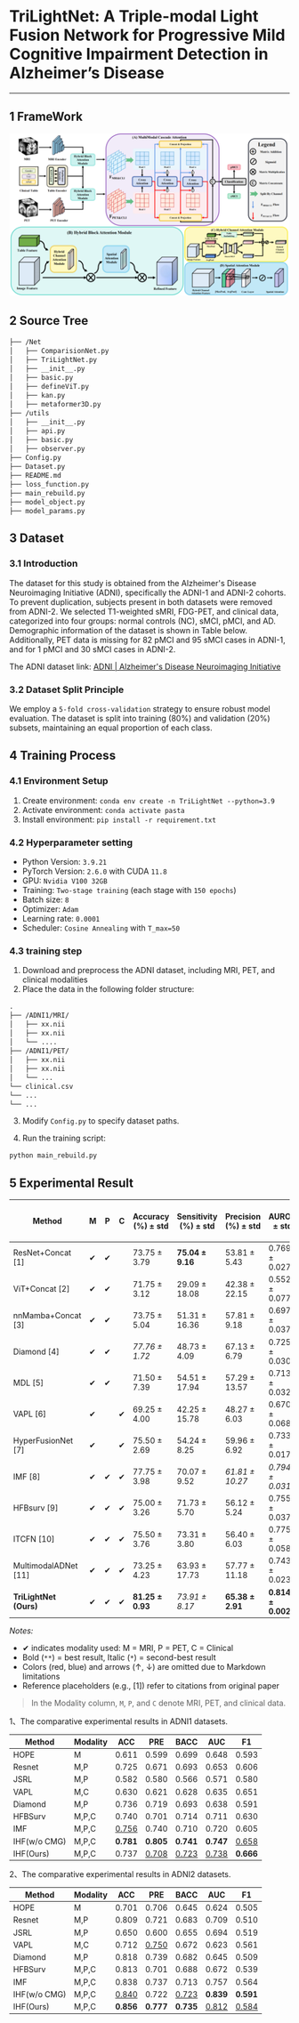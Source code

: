 # TriLightNet: A Triple-modal Light Fusion Network for Progressive Mild Cognitive Impairment Detection in Alzheimer’s Disease



-----



## 1 FrameWork



![iTriLightNet](assets/TriLightNet.png)

## 2 Source Tree

```
├── /Net
│   ├── ComparisionNet.py
│   ├── TriLightNet.py
│   ├── __init__.py
│   ├── basic.py
│   ├── defineViT.py
│   ├── kan.py
│   ├── metaformer3D.py
├── /utils
│   ├── __init__.py
│   ├── api.py
│   ├── basic.py
│   ├── observer.py
├── Config.py
├── Dataset.py
├── README.md
├── loss_function.py
├── main_rebuild.py
├── model_object.py
├── model_params.py
```

## 3 Dataset

### 3.1  Introduction

The dataset for this study is obtained from the Alzheimer's Disease Neuroimaging Initiative (ADNI), specifically the ADNI-1 and ADNI-2 cohorts. To prevent duplication, subjects present in both datasets were removed from ADNI-2. We selected T1-weighted sMRI, FDG-PET, and clinical data, categorized into four groups: normal controls (NC), sMCI, pMCI, and AD. Demographic information of the dataset is shown in Table below. Additionally, PET data is missing for 82 pMCI and 95 sMCI cases in ADNI-1, and for 1 pMCI and 30 sMCI cases in ADNI-2.

The ADNI dataset link: [ADNI | Alzheimer's Disease Neuroimaging Initiative](https://adni.loni.usc.edu/)

### 3.2 Dataset Split Principle

We employ a `5-fold cross-validation` strategy to ensure robust model evaluation. The dataset is split into training (80%) and validation (20%) subsets, maintaining an equal proportion of each class.

## 4 Training Process

### 4.1 Environment Setup

1. Create environment: `conda env create -n TriLightNet --python=3.9`
2. Activate environment: `conda activate pasta`
3. Install environment: `pip install -r requirement.txt`

### 4.2 Hyperparameter setting

- Python Version: `3.9.21`
- PyTorch Version: `2.6.0` with CUDA `11.8`
- GPU: `Nvidia V100 32GB`
- Training: `Two-stage training` (each stage with `150 epochs`)
- Batch size: `8`
- Optimizer: `Adam`
- Learning rate: `0.0001`
- Scheduler: `Cosine Annealing` with `T_max=50`

### 4.3 training step

1. Download and preprocess the ADNI dataset, including MRI, PET, and clinical modalities
2. Place the data in the following folder structure:

```
.
├── /ADNI1/MRI/
│   ├── xx.nii
│   ├── xx.nii
│   └── ....
├── /ADNI1/PET/
│   ├── xx.nii
│   ├── xx.nii
│   └── ...
└── clinical.csv
└── ...
└── ...

```

3. Modify `Config.py` to specify dataset paths.

4. Run the training script:

```shell
python main_rebuild.py
```

## 5 Experimental Result







| Method                 | M    | P    | C    | Accuracy (%) $\pm$  std | Sensitivity (%) $\pm$  std | Precision (%) $\pm$  std | AUROC $\pm$  std         | F1-Score (%) $\pm$  std | Balanced Acc. (%) $\pm$  std | Params (M) | FLOPs (G)  |
| ---------------------- | ---- | ---- | ---- | ----------------------- | -------------------------- | ------------------------ | ------------------------ | ----------------------- | ---------------------------- | ---------- | ---------- |
| ResNet+Concat [1]      | ✔    | ✔    |      | 73.75 $\pm$ 3.79        | **75.04 $\pm$  9.16**      | 53.81 $\pm$  5.43        | 0.7699 $\pm$  0.0276     | 62.33 $\pm$  4.95       | 73.26 $\pm$  6.15            | 66.952     | 70.924     |
| ViT+Concat [2]         | ✔    | ✔    |      | 71.75 $\pm$  3.12       | 29.09 $\pm$  18.08         | 42.38 $\pm$  22.15       | 0.5523 $\pm$  0.0777     | 33.23 $\pm$  18.82      | 59.12 $\pm$  6.03            | 20.853     | 20.853     |
| nnMamba+Concat [3]     | ✔    | ✔    |      | 73.75 $\pm$  5.04       | 51.31 $\pm$  16.36         | 57.81 $\pm$  9.18        | 0.6978 $\pm$  0.0376     | 51.75 $\pm$  4.10       | 66.71 $\pm$  2.17            | 26.042     | 48.626     |
| Diamond [4]            | ✔    | ✔    |      | *77.76 $\pm$  1.72*     | 48.73 $\pm$  4.09          | 67.13 $\pm$  6.79        | 0.7257 $\pm$  0.0304     | 56.02 $\pm$  1.24       | 69.19 $\pm$  0.72            | 23.504     | 97.638     |
| MDL [5]                | ✔    | ✔    |      | 71.50 $\pm$  7.39       | 54.51 $\pm$  17.94         | 57.29 $\pm$  13.57       | 0.7130 $\pm$  0.0321     | 51.65 $\pm$  3.54       | 66.44 $\pm$  1.98            | *10.707*   | *19.243*   |
| VAPL [6]               | ✔    |      | ✔    | 69.25 $\pm$  4.00       | 42.25 $\pm$  15.78         | 48.27 $\pm$  6.03        | 0.6701 $\pm$  0.0680     | 42.92 $\pm$  10.81      | 61.46 $\pm$  5.26            | 63.504     | 40.350     |
| HyperFusionNet [7]     | ✔    |      | ✔    | 75.50 $\pm$  2.69       | 54.24 $\pm$  8.25          | 59.96 $\pm$  6.92        | 0.7330 $\pm$  0.0175     | 56.05 $\pm$  2.76       | 69.20 $\pm$  1.50            | 15.402     | 47.750     |
| IMF [8]                | ✔    | ✔    | ✔    | 77.75 $\pm$  3.98       | 70.07 $\pm$  9.52          | *61.81 $\pm$  10.27*     | *0.7946 $\pm$  0.0316*   | *64.34 $\pm$  2.01*     | *75.39 $\pm$  1.41*          | 67.843     | 70.925     |
| HFBsurv [9]            | ✔    | ✔    | ✔    | 75.00 $\pm$  3.26       | 71.73 $\pm$  5.70          | 56.12 $\pm$  5.24        | 0.7552 $\pm$  0.0371     | 62.54 $\pm$  2.17       | 74.10 $\pm$  1.37            | 34.123     | 141.849    |
| ITCFN [10]             | ✔    | ✔    | ✔    | 75.50 $\pm$  3.76       | 73.31 $\pm$  3.80          | 56.40 $\pm$  6.03        | 0.7750 $\pm$  0.0580     | 63.58 $\pm$  4.44       | 74.87 $\pm$  3.23            | 71.305     | 71.098     |
| MultimodalADNet [11]   | ✔    | ✔    | ✔    | 73.25 $\pm$  4.23       | 63.93 $\pm$  17.73         | 57.77 $\pm$  11.18       | 0.7434 $\pm$  0.0236     | 57.31 $\pm$  3.53       | ==70.53 $\pm$  2.62==        | **4.320**  | 20.307     |
| **TriLightNet (Ours)** | ✔    | ✔    | ✔    | **81.25 $\pm$  0.93**   | *73.91 $\pm$  8.17*        | **65.38 $\pm$  2.91**    | **0.8146 $\pm$  0.0029** | **69.39 $\pm$  3.76**   | **79.06 $\pm$  2.85**        | 17.405     | **10.517** |

*Notes:*  

- ✔ indicates modality used: M = MRI, P = PET, C = Clinical  
- Bold (`**`) = best result, Italic (`*`) = second-best result  
- Colors (red, blue) and arrows (↑, ↓) are omitted due to Markdown limitations  
- Reference placeholders (e.g., [1]) refer to citations from original paper  



> In the Modality column, `M`, `P`, and `C` denote MRI, PET, and clinical data.

1、The comparative experimental results in ADNI1 datasets.

| Method       | Modality | ACC          | PRE          | BACC         | AUC          | F1           |
| ------------ | -------- | ------------ | ------------ | ------------ | ------------ | ------------ |
| HOPE         | M        | 0.611        | 0.599        | 0.699        | 0.648        | 0.593        |
| Resnet       | M,P      | 0.725        | 0.671        | 0.693        | 0.653        | 0.606        |
| JSRL         | M,P      | 0.582        | 0.580        | 0.566        | 0.571        | 0.580        |
| VAPL         | M,C      | 0.630        | 0.621        | 0.628        | 0.635        | 0.651        |
| Diamond      | M,P      | 0.736        | 0.719        | 0.693        | 0.638        | 0.591        |
| HFBSurv      | M,P,C    | 0.740        | 0.701        | 0.714        | 0.711        | 0.630        |
| IMF          | M,P,C    | <u>0.756</u> | 0.740        | 0.710        | 0.720        | 0.605        |
| IHF(w/o CMG) | M,P,C    | **0.781**    | **0.805**    | **0.741**    | **0.747**    | <u>0.658</u> |
| IHF(Ours)    | M,P,C    | 0.737        | <u>0.708</u> | <u>0.723</u> | <u>0.738</u> | **0.666**    |

2、The comparative experimental results in ADNI2 datasets.

| Method       | Modality | ACC          | PRE          | BACC         | AUC          | F1           |
| ------------ | -------- | ------------ | ------------ | ------------ | ------------ | ------------ |
| HOPE         | M        | 0.701        | 0.706        | 0.645        | 0.624        | 0.505        |
| Resnet       | M,P      | 0.809        | 0.721        | 0.683        | 0.709        | 0.510        |
| JSRL         | M,P      | 0.650        | 0.600        | 0.655        | 0.694        | 0.519        |
| VAPL         | M,C      | 0.712        | <u>0.750</u> | 0.672        | 0.623        | 0.561        |
| Diamond      | M,P      | 0.818        | 0.739        | 0.682        | 0.645        | 0.509        |
| HFBSurv      | M,P,C    | 0.813        | 0.701        | 0.688        | 0.672        | 0.539        |
| IMF          | M,P,C    | 0.838        | 0.737        | 0.713        | 0.757        | 0.564        |
| IHF(w/o CMG) | M,P,C    | <u>0.840</u> | 0.722        | <u>0.723</u> | **0.839**    | **0.591**    |
| IHF(Ours)    | M,P,C    | **0.856**    | **0.777**    | **0.735**    | <u>0.812</u> | <u>0.584</u> |





